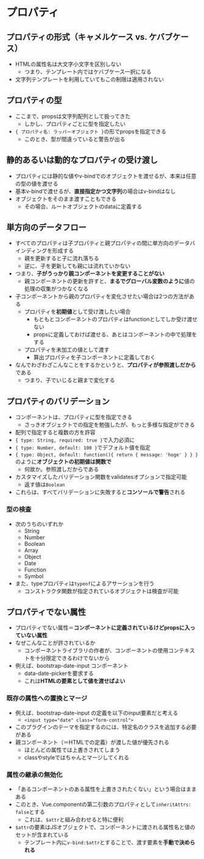 # プロパティ

## プロパティの形式（キャメルケース vs. ケバブケース）
* HTMLの属性名は大文字小文字を区別しない
    * つまり、テンプレート内ではケバブケース一択になる
* 文字列テンプレートを利用していてもこの制限は適用されない

## プロパティの型
* ここまで、propsは文字列配列として扱ってきた
    * しかし、プロパティごとに型を指定したい
* `{ プロパティ名: ラッパーオブジェクト }`の形でpropsを指定できる
    * このとき、型が間違っていると警告が出る

## 静的あるいは動的なプロパティの受け渡し
* プロパティには静的な値やv-bindでのオブジェクトを渡せるが、本来は任意の型の値を渡せる
* 基本v-bindで渡せるが、**直接指定かつ文字列**の場合はv-bindはなし
* オブジェクトをそのまま渡すこともできる
    * その場合、ルートオブジェクトのdataに定義する

## 単方向のデータフロー
* すべてのプロパティは子プロパティと親プロパティの間に単方向のデータバインディングを形成する
    * 親を更新すると子に流れ落ちる
    * 逆に、子を更新しても親には流れていかない
* つまり、**子がうっかり親コンポーネントを変更することがない**
    * 親コンポーネントの更新を許すと、**まるでグローバル変数のように**値の処理の収集がつかなくなる
* 子コンポーネントから親のプロパティを変化させたい場合は2つの方法がある
    * プロパティを**初期値**として受け渡したい場合
        * もともとコンポーネントのプロパティはfunctionとしてしか受け渡せない
        * propsに定義しておけば渡せる、あとはコンポーネントの中で処理をする
    * プロパティを未加工の値として渡す
        * 算出プロパティを子コンポーネントに定義しておく
* なんでわざわざこんなことをするかというと、**プロパティが参照渡しだから**である
    * つまり、子でいじると親まで変化する

## プロパティのバリデーション
* コンポーネントは、プロパティに型を指定できる
    * さっきオブジェクトでの指定を勉強したが、もっと多様な指定ができる
* 配列で指定すると複数の方を許容
* `{ type: String, required: true }`で入力必須に
* `{ type: Number, default: 100 }`でデフォルト値を指定
* `{ type: Object, default: function(){ return { message: 'hoge' } } }`のように**オブジェクトの初期値は関数で**
    * 何故か。参照渡しだからである
* カスタマイズしたバリデーション関数をvalidatesオプションで指定可能
    * 返す値は`Boolean`
* これらは、すべてバリデーションに失敗すると**コンソールで警告**される

### 型の検査
* 次のうちのいずれか
    * String
    * Number
    * Boolean
    * Array
    * Object
    * Date
    * Function
    * Symbol
* また、typeプロパティは`typeof`によるアサーションを行う
    * コンストラクタ関数が指定されているオブジェクトは検査が可能

## プロパティでない属性
* プロパティでない属性＝**コンポーネントに定義されているけどpropsに入っていない属性**
* なぜこんなことが許されているか
    * コンポーネントライブラリの作者が、コンポーネントの使用コンテキストを十分限定できるわけでないから
* 例えば、bootstrap-date-input コンポーネント
    * data-date-pickerを要求する
    * これは**HTMLの要素として値を渡せばよい**

### 既存の属性への置換とマージ
* 例えば、bootstrap-date-input の定義を以下のinput要素だと考える
    * `<input type="date" class="form-control">`
* このプラグインのテーマを指定するのには、特定名のクラスを追加する必要がある
* 親コンポーネント（＝HTMLでの定義）が渡した値が優先される
    * ほとんどの属性では上書きされてしまう
    * classやstyleではちゃんとマージしてくれる

### 属性の継承の無効化
* 「あるコンポーネントのある属性を上書きされたくない」という場合はままある
* このとき、Vue.componentの第二引数のプロパティとして`inheritAttrs: false`とする
    * これは、`$attr`と組み合わせると特に便利
* `$attr`の要素はJSオブジェクトで、コンポーネントに渡される属性名と値のセットが含まれている
    * テンプレート内に`v-bind:$attr`とすることで、渡す要素を**手動で決められる**

